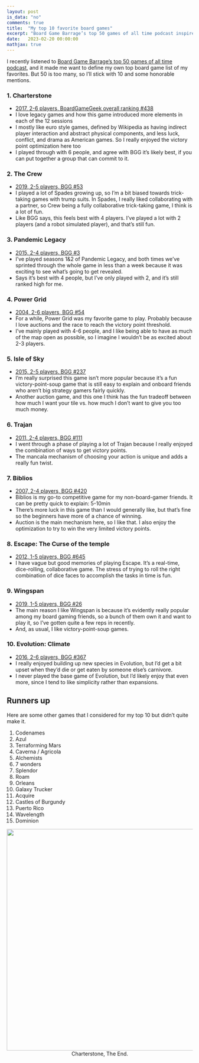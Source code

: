 ```yaml
---
layout: post
is_data: "no"
comments: true
title:  "My top 10 favorite board games"
excerpt: "Board Game Barrage’s top 50 games of all time podcast inspired me to define my own top board game list."
date:   2023-02-20 00:00:00
mathjax: true
---
```


I recently listened to [Board Game Barrage’s top 50 games of all time podcast](https://podcasts.google.com/feed/aHR0cHM6Ly9ib2FyZGdhbWViYXJyYWdlLmxpYnN5bi5jb20vcnNz/episode/NDNjNjNkM2ItNGVkYS00ODg4LWE5YTktMjk3NzFiYzgxOTcy?hl=en&ved=2ahUKEwjjw_uoiOv8AhV2DkQIHdi4BIMQjrkEegQIJxAF&ep=6), and it made me want to define my own top board game list of my favorites. But 50 is too many, so I’ll stick with 10 and some honorable mentions.

### 1. Charterstone
- [2017, 2-6 players, BoardGameGeek overall ranking #438](https://boardgamegeek.com/boardgame/197376/charterstone)
- I love legacy games and how this game introduced more elements in each of the 12 sessions
- I mostly like euro style games, defined by Wikipedia as having indirect player interaction and abstract physical components, and less luck, conflict, and drama as American games. So I really enjoyed the victory point optimization here too
- I played through with 6 people, and agree with BGG it’s likely best, if you can put together a group that can commit to it.

### 2. The Crew
- [2019, 2-5 players, BGG #53](https://boardgamegeek.com/boardgame/284083/crew-quest-planet-nine)
- I played a lot of Spades growing up, so I’m a bit biased towards trick-taking games with trump suits. In Spades, I really liked collaborating with a partner, so Crew being a fully collaborative trick-taking game, I think is a lot of fun.
- Like BGG says, this feels best with 4 players. I’ve played a lot with 2 players (and a robot simulated player), and that’s still fun.

### 3. Pandemic Legacy
- [2015, 2-4 players, BGG #3](https://boardgamegeek.com/boardgame/161936/pandemic-legacy-season-1)
- I’ve played seasons 1&2 of Pandemic Legacy, and both times we’ve sprinted through the whole game in less than a week because it was exciting to see what’s going to get revealed.
- Says it’s best with 4 people, but I’ve only played with 2, and it’s still ranked high for me.

### 4. Power Grid
- [2004, 2-6 players, BGG #54](https://boardgamegeek.com/boardgame/2651/power-grid)
- For a while, Power Grid was my favorite game to play. Probably because I love auctions and the race to reach the victory point threshold.
- I’ve mainly played with 4-6 people, and I like being able to have as much of the map open as possible, so I imagine I wouldn’t be as excited about 2-3 players.

### 5. Isle of Sky
- [2015, 2-5 players, BGG #237](https://boardgamegeek.com/boardgame/176494/isle-skye-chieftain-king)
- I’m really surprised this game isn’t more popular because it’s a fun victory-point-soup game that is still easy to explain and onboard friends who aren’t big strategy gamers fairly quickly.
- Another auction game, and this one I think has the fun tradeoff between how much I want your tile vs. how much I don’t want to give you too much money.

### 6. Trajan
- [2011, 2-4 players, BGG #111](https://boardgamegeek.com/boardgame/102680/trajan)
- I went through a phase of playing a lot of Trajan because I really enjoyed the combination of ways to get victory points.
- The mancala mechanism of choosing your action is unique and adds a really fun twist.

### 7. Biblios
- [2007, 2-4 players, BGG #420](https://boardgamegeek.com/boardgame/34219/biblios)
- Biblios is my go-to competitive game for my non-board-gamer friends. It can be pretty quick to explain: 5-10min
- There’s more luck in this game than I would generally like, but that’s fine so the beginners have more of a chance of winning.
- Auction is the main mechanism here, so I like that. I also enjoy the optimization to try to win the very limited victory points.

### 8. Escape: The Curse of the temple
- [2012, 1-5 players, BGG #645](https://boardgamegeek.com/boardgame/113294/escape-curse-temple)
- I have vague but good memories of playing Escape. It’s a real-time, dice-rolling, collaborative game. The stress of trying to roll the right combination of dice faces to accomplish the tasks in time is fun.

### 9. Wingspan
- [2019, 1-5 players, BGG #26](https://boardgamegeek.com/boardgame/266192/wingspan)
- The main reason I like Wingspan is because it’s evidently really popular among my board gaming friends, so a bunch of them own it and want to play it, so I’ve gotten quite a few reps in recently.
- And, as usual, I like victory-point-soup games.

### 10. Evolution: Climate
- [2016, 2-6 players, BGG #367](https://boardgamegeek.com/boardgame/182134/evolution-climate)
- I really enjoyed building up new species in Evolution, but I’d get a bit upset when they’d die or get eaten by someone else’s carnivore.
- I never played the base game of Evolution, but I’d likely enjoy that even more, since I tend to like simplicity rather than expansions.

## Runners up

Here are some other games that I considered for my top 10 but didn’t quite make it.

1. Codenames
2. Azul
3. Terraforming Mars
4. Caverna / Agricola
5. Alchemists
6. 7 wonders
7. Splendor
8. Roam
9. Orleans
10. Galaxy Trucker
11. Acquire
12. Castles of Burgundy
13. Puerto Rico
14. Wavelength
15. Dominion


<div class="imgcap" style="text-align:center">
<img src="/assets/misc/charterstone.png" height="600">
<div class="thecap" style="text-align:center">Charterstone, The End.</div></div>

